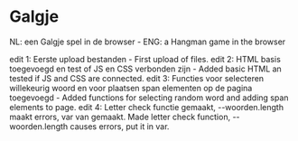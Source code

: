 # Galgje
NL: een Galgje spel in de browser - ENG: a Hangman game in the browser

edit 1: Eerste upload bestanden - First upload of files.
edit 2: HTML basis toegevoegd en test of JS en CSS verbonden zijn - Added basic HTML an tested if JS and CSS are connected.
edit 3: Functies voor selecteren willekeurig woord en voor plaatsen span elementen op de pagina toegevoegd - Added functions for selecting random word and adding span elements to page.
edit 4: Letter check functie gemaakt, --woorden.length maakt errors, var van gemaakt. Made letter check function, --woorden.length causes errors, put it in var.
